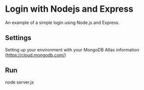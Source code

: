 # Login with Nodejs and Express
An example of a simple login using Node.js and Express.

## Settings
Setting up your environment with your MongoDB Atlas information (https://cloud.mongodb.com/)

## Run
node server.js
